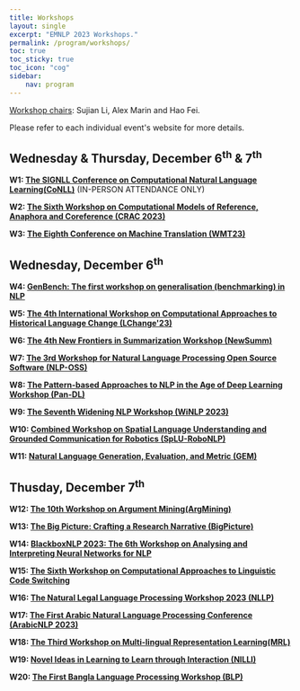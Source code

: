 ```yaml
---
title: Workshops
layout: single
excerpt: "EMNLP 2023 Workshops."
permalink: /program/workshops/
toc: true
toc_sticky: true
toc_icon: "cog" 
sidebar: 
    nav: program
---
```




<!-- Note that while the main conference time zone is Singapore Standard Time (UTC+8), workshop time zones vary. -->

[Workshop chairs](https://2023.emnlp.org/organization/): Sujian Li, Alex Marin and Hao Fei.

Please refer to each individual event's website for more details.

## Wednesday & Thursday, December 6<sup>th</sup> & 7<sup>th</sup>

**W1: [The SIGNLL Conference on Computational Natural Language Learning(CoNLL)](https://www.conll.org/2023)** (IN-PERSON ATTENDANCE ONLY)


**W2: [The Sixth Workshop on Computational Models of Reference, Anaphora and Coreference (CRAC 2023)](https://sites.google.com/view/crac2023/)**


**W3: [The Eighth Conference on Machine Translation (WMT23)](http://www.statmt.org/wmt23/)**


## Wednesday, December 6<sup>th</sup>

**W4: [GenBench: The first workshop on generalisation (benchmarking) in NLP](https://genbench.org/workshop/)**


**W5: [The 4th International Workshop on Computational Approaches to Historical Language Change (LChange'23)](https://www.changeiskey.org/event/2023-emnlp-lchange/)**


**W6: [The 4th New Frontiers in Summarization Workshop (NewSumm)](https://newsumm.github.io/2023/)**


**W7: [The 3rd Workshop for Natural Language Processing Open Source Software (NLP-OSS)](https://nlposs.github.io/)**


**W8: [The Pattern-based Approaches to NLP in the Age of Deep Learning Workshop (Pan-DL)](https://pan-dl.github.io/)**


**W9: [The Seventh Widening NLP Workshop (WiNLP 2023)](https://www.winlp.org/)**


**W10: [Combined Workshop on Spatial Language Understanding and Grounded Communication for Robotics (SpLU-RoboNLP)](https://splu-robonlp-2023.github.io/)**


**W11: [Natural Language Generation, Evaluation, and Metric (GEM)](https://gem-benchmark.com/workshop)**



## Thusday, December 7<sup>th</sup>



**W12: [The	10th Workshop on Argument Mining(ArgMining)](https://argmining-org.github.io/2023/)**


**W13: [The Big Picture: Crafting a Research Narrative (BigPicture)](https://www.bigpictureworkshop.com/)**


**W14: [BlackboxNLP 2023: The 6th Workshop on Analysing and Interpreting Neural Networks for NLP](https://blackboxnlp.github.io)**


**W15: [The Sixth Workshop on Computational Approaches to Linguistic Code Switching](https://code-switching.github.io/2023)**


**W16: [The Natural Legal Language Processing Workshop 2023 (NLLP)](https://nllpw.org/workshop/)**


**W17: [The First Arabic Natural Language Processing Conference (ArabicNLP 2023)](https://wanlp2023.sigarab.org/)**


**W18: [The Third Workshop on Multi-lingual Representation Learning(MRL)](https://sigtyp.github.io/ws2023-mrl.html)**


**W19: [Novel Ideas in Learning to Learn through Interaction (NILLI)](https://www.cs.mcgill.ca/~pparth2/nilli_workshop_2023)**


**W20: [The First Bangla Language Processing Workshop (BLP)](https://blp-workshop.github.io/)**

